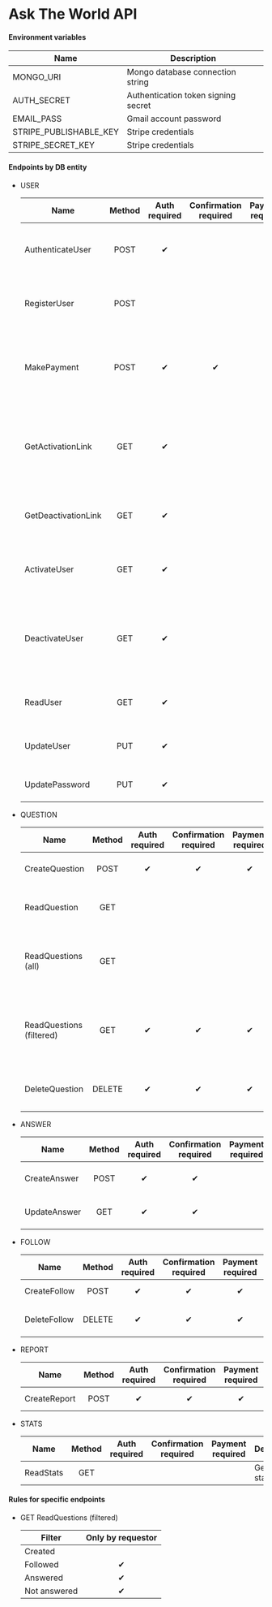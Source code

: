 # Ask The World API

#### Environment variables

| Name                   | Description                                                 |
| ---------------------- | ----------------------------------------------------------- |
| MONGO_URI              | Mongo database connection string                            |
| AUTH_SECRET            | Authentication token signing secret                         |
| EMAIL_PASS             | Gmail account password                                      |
| STRIPE_PUBLISHABLE_KEY | Stripe credentials                                          |
| STRIPE_SECRET_KEY      | Stripe credentials                                          |

#### Endpoints by DB entity

- USER

    | Name | Method | Auth required | Confirmation required | Payment required | Description |
    |------|:------:|:-------------:|:---------------------:|:----------------:|-------------|
    | AuthenticateUser | POST | ✔ ||| Authenticates user by JWT or username and password |
    | RegisterUser | POST |||| Creates new user with unique email and username |
    | MakePayment | POST | ✔ | ✔ || Captures payment using Paypal and stores payment info in User document |
    | GetActivationLink | GET | ✔ ||| Sends email confirmation link to user's mailbox, link contains email confirmation token |
    | GetDeactivationLink | GET | ✔ ||| Sends account deactivation link to user's mailbox |
    | ActivateUser | GET | ✔ ||| Called by clicking an activation link, confirms user's email |
    | DeactivateUser | GET | ✔ ||| Called by clicking deactivation link, removes user as well as his questions and answers  |
    | ReadUser | GET | ✔ ||| Gets user's object excluding password |
    | UpdateUser | PUT | ✔ ||| Updates user's personal details |
    | UpdatePassword | PUT | ✔ ||| Updates user's password |

- QUESTION

    | Name | Method | Auth required | Confirmation required | Payment required | Description |
    |------|:------:|:-------------:|:---------------------:|:----------------:|-------------|
    | CreateQuestion | POST | ✔ | ✔ | ✔ | Creates new question |
    | ReadQuestion | GET |||| Gets a single question object |
    | ReadQuestions (all) | GET |||| Gets limited number of questions from list of all questions |
    | ReadQuestions (filtered) | GET | ✔ | ✔ | ✔ | Gets limited number of questions from filtered list of questions |
    | DeleteQuestion | DELETE | ✔ | ✔ | ✔ | Deletes question and its answers |

- ANSWER

    | Name | Method | Auth required | Confirmation required | Payment required | Description |
    |------|:------:|:-------------:|:---------------------:|:----------------:|-------------|
    | CreateAnswer | POST | ✔ | ✔ || Creates new answer |
    | UpdateAnswer | GET | ✔ | ✔ || Updates existing answer |

- FOLLOW

    | Name | Method | Auth required | Confirmation required | Payment required | Description |
    |------|:------:|:-------------:|:---------------------:|:----------------:|-------------|
    | CreateFollow | POST | ✔ | ✔ | ✔ | Creates new follow |
    | DeleteFollow | DELETE | ✔ | ✔ | ✔ | Deletes existing follow |

- REPORT

    | Name | Method | Auth required | Confirmation required | Payment required | Description |
    |------|:------:|:-------------:|:---------------------:|:----------------:|-------------|
    | CreateReport | POST | ✔ | ✔ | ✔ | Creates new report |

- STATS

    | Name | Method | Auth required | Confirmation required | Payment required | Description |
    |------|:------:|:-------------:|:---------------------:|:----------------:|-------------|
    | ReadStats | GET |||| Gets overall statistics |

#### Rules for specific endpoints

- GET ReadQuestions (filtered)

    | Filter | Only by requestor |
    |--------|:------:|
    | Created ||
    | Followed | ✔ |
    | Answered | ✔ |
    | Not answered | ✔ |
